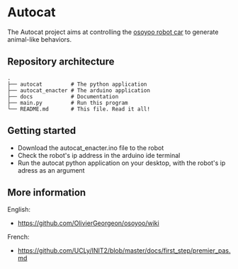 # Autocat

The Autocat project aims at controlling the 
[osoyoo robot car](https://osoyoo.com/2019/11/08/omni-direction-mecanum-wheel-robotic-kit-v1/) 
to generate animal-like behaviors. 

## Repository architecture

```
.
├── autocat         # The python application
├── autocat_enacter # The arduino application
├── docs            # Documentation
├── main.py         # Run this program             
└── README.md       # This file. Read it all!
```

## Getting started

* Download the autocat_enacter.ino file to the robot
* Check the robot's ip address in the arduino ide terminal
* Run the autocat python application on your desktop, with the robot's ip adress as an argument

## More information 

English: 
* https://github.com/OlivierGeorgeon/osoyoo/wiki

French:
* https://github.com/UCLy/INIT2/blob/master/docs/first_step/premier_pas.md